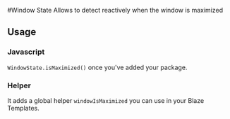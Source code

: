 #Window State
Allows to detect reactively when the window is maximized
## Usage
### Javascript
`WindowState.isMaximized()` once you've added your package.
### Helper
It adds a global helper `windowIsMaximized` you can use in your Blaze Templates.
 
